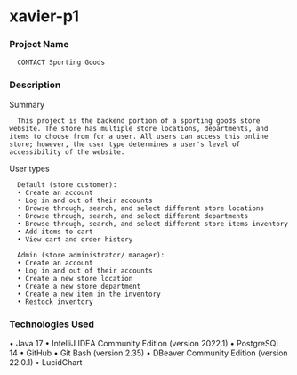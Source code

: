 # xavier-p1

### Project Name

      CONTACT Sporting Goods

### Description

Summary

      This project is the backend portion of a sporting goods store website. The store has multiple store locations, departments, and items to choose from for a user. All users can access this online store; however, the user type determines a user's level of accessibility of the website.

User types

      Default (store customer):
      • Create an account
      • Log in and out of their accounts
      • Browse through, search, and select different store locations
      • Browse through, search, and select different departments
      • Browse through, search, and select different store items inventory
      • Add items to cart
      • View cart and order history

      Admin (store administrator/ manager):
      • Create an account
      • Log in and out of their accounts
      • Create a new store location
      • Create a new store department
      • Create a new item in the inventory
      • Restock inventory
    
### Technologies Used

• Java 17
• IntelliJ IDEA Community Edition (version 2022.1)
• PostgreSQL 14
• GitHub
• Git Bash (version 2.35)
• DBeaver Community Edition (version 22.0.1)
• LucidChart

